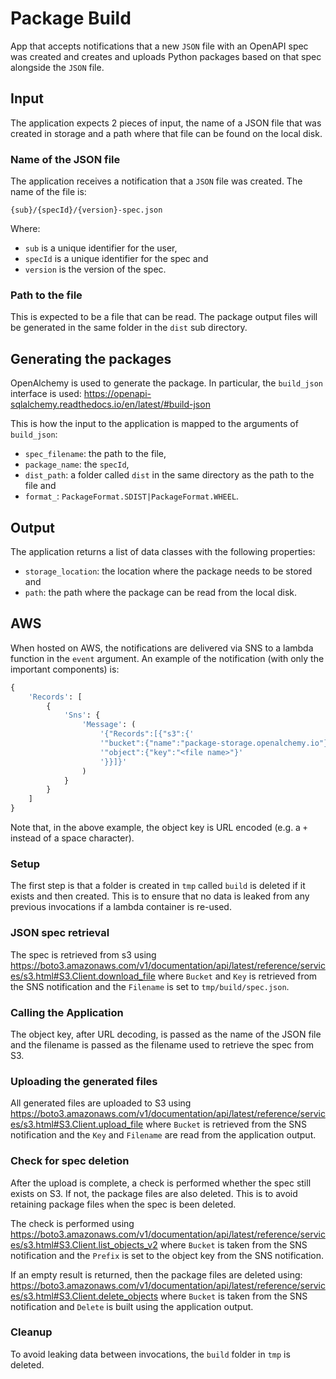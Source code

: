 # Package Build

App that accepts notifications that a new `JSON` file with an OpenAPI spec was
created and creates and uploads Python packages based on that spec alongside
the `JSON` file.

## Input

The application expects 2 pieces of input, the name of a JSON file that was
created in storage and a path where that file can be found on the local disk.

### Name of the JSON file

The application receives a notification that a `JSON` file was created. The
name of the file is:

`{sub}/{specId}/{version}-spec.json`

Where:

- `sub` is a unique identifier for the user,
- `specId` is a unique identifier for the spec and
- `version` is the version of the spec.

### Path to the file

This is expected to be a file that can be read. The package output files will
be generated in the same folder in the `dist` sub directory.

## Generating the packages

OpenAlchemy is used to generate the package. In particular, the `build_json`
interface is used:
<https://openapi-sqlalchemy.readthedocs.io/en/latest/#build-json>

This is how the input to the application is mapped to the arguments of
`build_json`:

- `spec_filename`: the path to the file,
- `package_name`: the `specId`,
- `dist_path`: a folder called `dist` in the same directory as the path to the
  file and
- `format_`: `PackageFormat.SDIST|PackageFormat.WHEEL`.

## Output

The application returns a list of data classes with the following properties:

- `storage_location`: the location where the package needs to be stored and
- `path`: the path where the package can be read from the local disk.

## AWS

When hosted on AWS, the notifications are delivered via SNS to a lambda
function in the `event` argument. An example of the notification (with only the
important components) is:

```python
{
    'Records': [
        {
            'Sns': {
                'Message': (
                    '{"Records":[{"s3":{'
                    '"bucket":{"name":"package-storage.openalchemy.io"},'
                    '"object":{"key":"<file name>"}'
                    '}}]}'
                )
            }
        }
    ]
}
```

Note that, in the above example, the object key is URL encoded (e.g. a `+`
instead of a space character).

### Setup

The first step is that a folder is created in `tmp` called `build` is deleted
if it exists and then created. This is to ensure that no data is leaked from
any previous invocations if a lambda container is re-used.

### JSON spec retrieval

The spec is retrieved from s3 using
<https://boto3.amazonaws.com/v1/documentation/api/latest/reference/services/s3.html#S3.Client.download_file>
where `Bucket` and `Key` is retrieved from the SNS notification and the
`Filename` is set to `tmp/build/spec.json`.

### Calling the Application

The object key, after URL decoding, is passed as the name of the JSON file and
the filename is passed as the filename used to retrieve the spec from S3.

### Uploading the generated files

All generated files are uploaded to S3 using
<https://boto3.amazonaws.com/v1/documentation/api/latest/reference/services/s3.html#S3.Client.upload_file>
where `Bucket` is retrieved from the SNS notification and the `Key` and
`Filename` are read from the application output.

### Check for spec deletion

After the upload is complete, a check is performed whether the spec still exists
on S3. If not, the package files are also deleted. This is to avoid retaining
package files when the spec is been deleted.

The check is performed using
<https://boto3.amazonaws.com/v1/documentation/api/latest/reference/services/s3.html#S3.Client.list_objects_v2>
where `Bucket` is taken from the SNS notification and the `Prefix` is set
to the object key from the SNS notification.

If an empty result is returned, then the package files are deleted using:
<https://boto3.amazonaws.com/v1/documentation/api/latest/reference/services/s3.html#S3.Client.delete_objects>
where `Bucket` is taken from the SNS notification and `Delete` is built using
the application output.

### Cleanup

To avoid leaking data between invocations, the `build` folder in `tmp` is
deleted.
